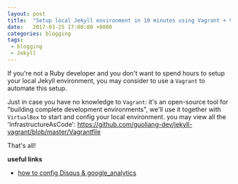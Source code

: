 ```yaml
---
layout: post
title:  "Setup local Jekyll environment in 10 minutes using Vagrant + VirtualBox"
date:   2017-03-25 17:00:00 +0800
categories: blogging
tags: 
 - blogging
 - Jekyll
---
```


If you're not a Ruby developer and you don't want to spend hours to setup your local Jekyll environment, you may consider to use a `Vagrant` to automate this setup. 

Just in case you have no knowledge to `Vagrant`: it's an open-source tool for "building complete development environments", we'll use it together with `VirtualBox` to start and config your local environment. 
you may view all the 'InfrastructureAsCode': https://github.com/guoliang-dev/jekyll-vagrant/blob/master/Vagrantfile

<script src="https://gist.github.com/guoliang-dev/2d7bd0f2df03efb43eba15114dd2aaff.js"></script>

That's all!

**useful links**
 - [how to config Disqus & google_analytics](http://liguoliang.com/notes/2017/03/19/jekyll-notes.html)
